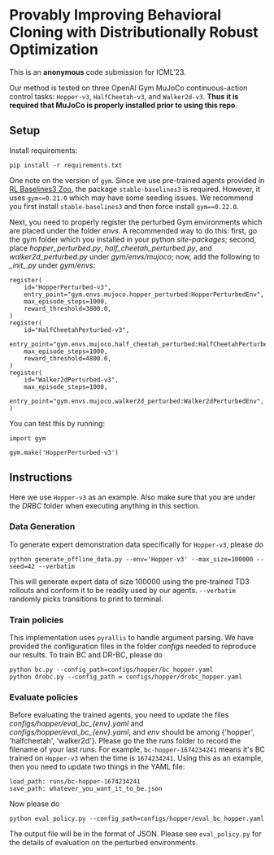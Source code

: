 # Provably Improving Behavioral Cloning with Distributionally Robust Optimization
This is an **anonymous** code submission for ICML'23.

Our method is tested on three OpenAI Gym MuJoCo continuous-action control tasks: `Hopper-v3`, `HalfCheetah-v3`, and `Walker2d-v3`. **Thus it is required that MuJoCo is properly installed prior to using this repo**.

## Setup
Install requirements:
```
pip install -r requirements.txt
```
One note on the version of `gym`. Since we use pre-trained agents provided in [RL Baselines3 Zoo](https://github.com/DLR-RM/rl-baselines3-zoo), the package `stable-baselines3` is required. However, it uses `gym<=0.21.0` which may have some seeding issues. We recommend you first install `stable-baselines3` and then force install `gym==0.22.0`.

Next, you need to properly register the perturbed Gym environments which are placed under the folder *envs*. A recommended way to do this: first, go the gym folder which you installed in your python *site-packages*; second, place *hopper_perturbed.py*, *half_cheetah_perturbed.py*, and *walker2d_perturbed.py* under *gym/envs/mujoco*; now, add the following to *\__init__.py* under *gym/envs*:
```
register(
    id="HopperPerturbed-v3",
    entry_point="gym.envs.mujoco.hopper_perturbed:HopperPerturbedEnv",
    max_episode_steps=1000,
    reward_threshold=3800.0,
)
register(
    id="HalfCheetahPerturbed-v3",
    entry_point="gym.envs.mujoco.half_cheetah_perturbed:HalfCheetahPerturbedEnv",
    max_episode_steps=1000,
    reward_threshold=4800.0,
)
register(
    id="Walker2dPerturbed-v3",
    max_episode_steps=1000,
    entry_point="gym.envs.mujoco.walker2d_perturbed:Walker2dPerturbedEnv",
)
```
You can test this by running:
```
import gym

gym.make('HopperPerturbed-v3')
```

## Instructions
Here we use `Hopper-v3` as an example. Also make sure that you are under the *DRBC* folder when executing anything in this section. 

### Data Generation
To generate expert demonstration data specifically for `Hopper-v3`, please do
```
python generate_offline_data.py --env='Hopper-v3' --max_size=100000 --seed=42 --verbatim
```
This will generate expert data of size 100000 using the pre-trained TD3 rollouts and conform it to be readily used by our agents. `--verbatim` randomly picks transitions to print to terminal.

### Train policies
This implementation uses `pyrallis` to handle argument parsing. We have provided the configuration files in the folder *configs* needed to reproduce our results. To train BC and DR-BC, please do
```
python bc.py --config_path=configs/hopper/bc_hopper.yaml
python drobc.py --config_path = configs/hopper/drobc_hopper.yaml
```

### Evaluate policies
Before evaluating the trained agents, you need to update the files *configs/hopper/eval_bc_{env}.yaml* and *configs/hopper/eval_bc_{env}.yaml*, and *env* should be among \{'hopper', 'halfcheetah', 'walker2d'\}. Please go the the *runs* folder to record the filename of your last runs. For example, `bc-hopper-1674234241` means it's BC trained on `Hopper-v3` when the time is `1674234241`. Using this as an example, then you need to update two things in the YAML file:
```
load_path: runs/bc-hopper-1674234241
save_path: whatever_you_want_it_to_be.json
```

Now please do
```
python eval_policy.py --config_path=configs/hopper/eval_bc_hopper.yaml
```
The output file will be in the format of JSON. Please see `eval_policy.py` for the details of evaluation on the perturbed environments.
